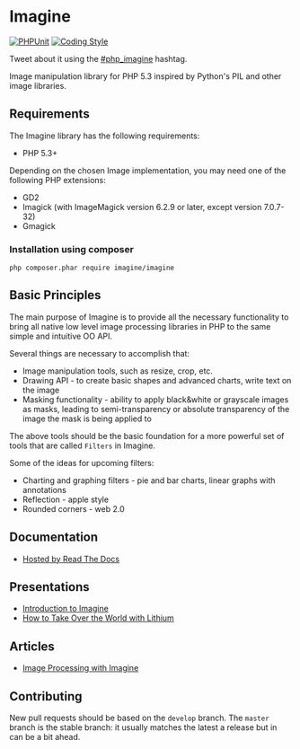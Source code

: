 # Imagine
[![PHPUnit](https://github.com/php-imagine/Imagine/actions/workflows/phpunit.yml/badge.svg)](https://github.com/php-imagine/Imagine/actions/workflows/phpunit.yml)
[![Coding Style](https://github.com/php-imagine/Imagine/actions/workflows/coding-style.yml/badge.svg)](https://github.com/php-imagine/Imagine/actions/workflows/coding-style.yml)

Tweet about it using the [#php_imagine](https://twitter.com/search?q=%23php_imagine) hashtag.

Image manipulation library for PHP 5.3 inspired by Python's PIL and other image
libraries.

## Requirements

The Imagine library has the following requirements:

 - PHP 5.3+

Depending on the chosen Image implementation, you may need one of the following PHP extensions:

 - GD2
 - Imagick (with ImageMagick version 6.2.9 or later, except version 7.0.7-32)
 - Gmagick

### Installation using composer
`php composer.phar require imagine/imagine`

## Basic Principles

The main purpose of Imagine is to provide all the necessary functionality to bring all native low level image processing libraries in PHP to the same simple and intuitive OO API.

Several things are necessary to accomplish that:

* Image manipulation tools, such as resize, crop, etc.
* Drawing API - to create basic shapes and advanced charts, write text on the image
* Masking functionality - ability to apply black&white or grayscale images as masks, leading to semi-transparency or absolute transparency of the image the mask is being applied to

The above tools should be the basic foundation for a more powerful set of tools that are called ``Filters`` in Imagine.

Some of the ideas for upcoming filters:

* Charting and graphing filters - pie and bar charts, linear graphs with annotations
* Reflection - apple style
* Rounded corners - web 2.0

## Documentation ##

 - [Hosted by Read The Docs](http://imagine.readthedocs.org/)

## Presentations ##

 - [Introduction to Imagine](http://www.slideshare.net/avalanche123/introduction-toimagine)
 - [How to Take Over the World with Lithium](http://speakerdeck.com/u/nateabele/p/how-to-take-over-the-world-with-lithium?slide=33)

## Articles ##

 - [Image Processing with Imagine](http://www.phparch.com/2011/03/image-processing-with-imagine)

## Contributing ##

New pull requests should be based on the `develop` branch.
The `master` branch is the stable branch: it usually matches the latest a release but in can be a bit ahead.
